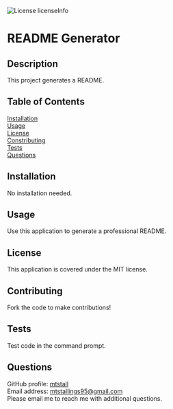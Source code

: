 
![License licenseInfo](https://img.shields.io/badge/License-MIT-yellow.svg)  
# README Generator
## Description
This project generates a README.
## Table of Contents
[Installation](#installation)  
[Usage](#usage)  
[License](#license)  
[Constributing](#contributing)  
[Tests](#tests)  
[Questions](#questions)
## Installation
No installation needed.
## Usage
Use this application to generate a professional README.
## License
This application is covered under the MIT license.
## Contributing
Fork the code to make contributions!
## Tests
Test code in the command prompt.
## Questions
GitHub profile: [mtstall](https://www.github.com/mtstall)    
Email address: mtstallings95@gmail.com  
Please email me to reach me with additional questions.